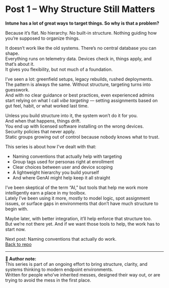 # Post 1 – Why Structure Still Matters

**Intune has a lot of great ways to target things. So why is that a problem?**

Because it’s flat. No hierarchy. No built-in structure. Nothing guiding how you’re supposed to organize things.

It doesn’t work like the old systems. There’s no central database you can shape.  
Everything runs on telemetry data. Devices check in, things apply, and that’s about it.  
It gives you flexibility, but not much of a foundation.

I’ve seen a lot: greenfield setups, legacy rebuilds, rushed deployments.  
The pattern is always the same. Without structure, targeting turns into guesswork.  
And with no clear guidance or best practices, even experienced admins start relying on what I call *vibe targeting* — setting assignments based on gut feel, habit, or what worked last time.

Unless you build structure into it, the system won’t do it for you.  
And when that happens, things drift.  
You end up with licensed software installing on the wrong devices.  
Security policies that never apply.  
Static groups growing out of control because nobody knows what to trust.

This series is about how I’ve dealt with that:
- Naming conventions that actually help with targeting  
- Group tags used for personas right at enrollment  
- Clear choices between user and device scoping  
- A lightweight hierarchy you build yourself  
- And where GenAI might help keep it all straight

I’ve been skeptical of the term “AI,” but tools that help me work more intelligently earn a place in my toolbox.  
Lately I’ve been using it more, mostly to model logic, spot assignment issues, or surface gaps in environments that don’t have much structure to begin with.

Maybe later, with better integration, it’ll help enforce that structure too.  
But we’re not there yet. And if we want those tools to help, the work has to start now.

Next post: Naming conventions that actually do work.  
[Back to repo](../README.md)

---

**📎 Author note:**  
This series is part of an ongoing effort to bring structure, clarity, and systems thinking to modern endpoint environments.  
Written for people who’ve inherited messes, designed their way out, or are trying to avoid the mess in the first place.

